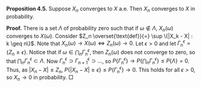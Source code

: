**Proposition 4.5.** Suppose $X_n$ converges to $X$ a.e. Then $X_n$ converges to $X$ in probability.

**Proof.** There is a set $\Lambda$ of probability zero such that if $\omega \notin \Lambda$, $X_n(\omega)$ converges to $X(\omega)$. Consider $Z_n \overset{\text{def}}{=} \sup \{|X_k - X| : k \geq n\}$. Note that $X_n(\omega) \longrightarrow X(\omega) \iff Z_n(\omega) \longrightarrow 0$. Let $\epsilon > 0$ and let $\Gamma_n^\epsilon = \{Z_n \geq \epsilon\}$. Notice that if $\omega \in \bigcap_n \Gamma_n^\epsilon$, then $Z_n(\omega)$ does not converge to zero, so that $\bigcap_n \Gamma_n^\epsilon \subset \Lambda$. Now $\Gamma_n^\epsilon \supset \Gamma_{n+1}^\epsilon \supset \ldots$, so $P\{\Gamma_n^\epsilon\} \longrightarrow P\{\bigcap_n \Gamma_n^\epsilon\} \leq P\{\Lambda\} = 0$. Thus, as $|X_n - X| \leq Z_n$, $P\{|X_n - X| \geq \epsilon\} \leq P\{\Gamma_n^\epsilon\} \longrightarrow 0$. This holds for all $\epsilon > 0$, so $X_n \longrightarrow 0$ in probability.  □